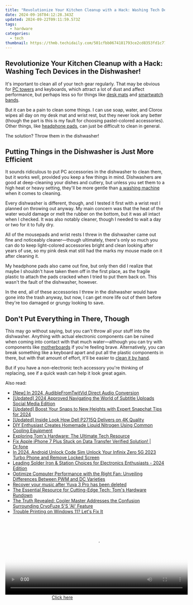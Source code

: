 ```yaml
---
title: "Revolutionize Your Kitchen Cleanup with a Hack: Washing Tech Devices in the Dishwasher!"
date: 2024-09-16T04:12:28.343Z
updated: 2024-09-22T09:11:59.573Z
tags:
  - hardware
categories:
  - tech
thumbnail: https://thmb.techidaily.com/501cfbb0674181793ce2cd8353fd1c77b58868d2c9678fbe9da8ac95eb395e1d.jpg
---
```


## Revolutionize Your Kitchen Cleanup with a Hack: Washing Tech Devices in the Dishwasher!

It's important to clean all of your tech gear regularly. That may be obvious for [PC towers](https://instagram-clips.techidaily.com/new-2024-approved-elevating-your-brand-with-intriguing-instagram-puzzle-feeds/) and keyboards, which attract a lot of dust and affect performance, but perhaps less so for things like [desk mats](https://extra-information.techidaily.com/a-lifetime-love-affair-with-top-15-classic-stop-motion-movies/) and [smartwatch bands](https://tech-revival.techidaily.com/targeted-health-transformation-using-chatgpt-wisely/).

 But it can be a pain to clean some things. I can use soap, water, and Clorox wipes all day on my desk mat and wrist rest, but they never look any better (though the part is this is my fault for choosing pastel-colored accessories). Other things, like [headphone pads](https://facebook-clips.techidaily.com/leading-downloader-software-facebooks-top-choices-5-for-2024/), can just be difficult to clean in general.

 The solution? Throw them in the dishwasher!

##  Putting Things in the Dishwasher is Just More Efficient

 It sounds ridiculous to put PC accessories in the dishwasher to clean them, but it works well, provided you keep a few things in mind. Dishwashers are good at deep-cleaning your dishes and cutlery, but unless you set them to a high heat or heavy setting, they'll be more gentle than [a washing machine](https://screen-capture.techidaily.com/in-2024-premier-mc-village-residential-plans/) when it comes to cleaning.

 Every dishwasher is different, though, and I tested it first with a wrist rest I planned on throwing out anyway. My main concern was that the heat of the water would damage or melt the rubber on the bottom, but it was all intact when I checked. It was also notably cleaner, though I needed to wait a day or two for it to fully dry.

 All of the mousepads and wrist rests I threw in the dishwasher came out fine and noticeably cleaner—though ultimately, there's only so much you can do to keep light-colored accessories bright and clean looking after years of use, so my pink desk mat still had the marks my mouse made on it after cleaning it.

 My headphone pads also came out fine, but only then did I realize that maybe I shouldn't have taken them off in the first place, as the fragile plastic to attach the pads cracked when I tried to put them back on. This wasn't the fault of the dishwasher, however.

 In the end, all of these accessories I threw in the dishwasher would have gone into the trash anyway, but now, I can get more life out of them before they're too damaged or grungy looking to save.

##  Don't Put Everything in There, Though

 This may go without saying, but you can't throw all your stuff into the dishwasher. Anything with actual electronic components can be ruined when coming into contact with that much water—although you can try with components like [motherboards](https://fox-blue.techidaily.com/2024-approved-simplify-multitasking-with-picture-in-picture-feature-ios/) if you're feeling brave. Alternatively, you can break something like a keyboard apart and put all the plastic components in there, but with that amount of effort, it'll be easier to [clean it by hand](https://some-approaches.techidaily.com/accelerate-operations-master-document-handling-through-automation-technology-in-the-finance-sector/).

 But if you have a non-electronic tech accessory you're thinking of replacing, see if a quick wash can help it look great again.

<ins class="adsbygoogle"
     style="display:block"
     data-ad-format="autorelaxed"
     data-ad-client="ca-pub-7571918770474297"
     data-ad-slot="1223367746"></ins>

<ins class="adsbygoogle"
     style="display:block"
     data-ad-client="ca-pub-7571918770474297"
     data-ad-slot="8358498916"
     data-ad-format="auto"
     data-full-width-responsive="true"></ins>

<span class="atpl-alsoreadstyle">Also read:</span>
<div><ul>
<li><a href="https://twitter-clips.techidaily.com/new-in-2024-audiblefromtwitvid-direct-audio-conversion/"><u>[New] In 2024, AudibleFromTwitVid Direct Audio Conversion</u></a></li>
<li><a href="https://fox-blue.techidaily.com/updated-2024-approved-navigating-the-world-of-subtitle-uploads-social-media-edition/"><u>[Updated] 2024 Approved Navigating the World of Subtitle Uploads Social Media Edition</u></a></li>
<li><a href="https://snapchat-videos.techidaily.com/updated-boost-your-snaps-to-new-heights-with-expert-snapchat-tips-for-2024/"><u>[Updated] Boost Your Snaps to New Heights with Expert Snapchat Tips for 2024</u></a></li>
<li><a href="https://extra-skills.techidaily.com/updated-inside-look-how-dell-p2715q-delivers-on-4k-quality/"><u>[Updated] Inside Look How Dell P2715Q Delivers on 4K Quality</u></a></li>
<li><a href="https://hardware-tips.techidaily.com/diy-enthusiast-creates-homemade-liquid-nitrogen-using-common-cooling-equipment/"><u>DIY Enthusiast Creates Homemade Liquid Nitrogen Using Common Cooling Equipment</u></a></li>
<li><a href="https://hardware-tips.techidaily.com/exploring-toms-hardware-the-ultimate-tech-resource/"><u>Exploring Tom's Hardware: The Ultimate Tech Resource</u></a></li>
<li><a href="https://iphone-transfer.techidaily.com/fix-apple-iphone-7-plus-stuck-on-data-transfer-verified-solution-drfone-by-drfone-transfer-from-ios/"><u>Fix Apple iPhone 7 Plus Stuck on Data Transfer Verified Solution! | Dr.fone</u></a></li>
<li><a href="https://sim-unlock.techidaily.com/in-2024-android-unlock-code-sim-unlock-your-infinix-zero-5g-2023-turbo-phone-and-remove-locked-screen-by-drfone-android/"><u>In 2024, Android Unlock Code Sim Unlock Your Infinix Zero 5G 2023 Turbo Phone and Remove Locked Screen</u></a></li>
<li><a href="https://hardware-tips.techidaily.com/leading-solder-iron-and-station-choices-for-electronics-enthusiasts-2024-edition/"><u>Leading Solder Iron & Station Choices for Electronics Enthusiasts - 2024 Edition</u></a></li>
<li><a href="https://hardware-tips.techidaily.com/optimize-computer-performance-with-the-right-fan-unveiling-differences-between-pwm-and-dc-varieties/"><u>Optimize Computer Performance with the Right Fan: Unveiling Differences Between PWM and DC Varieties</u></a></li>
<li><a href="https://review-topics.techidaily.com/recover-your-music-after-yuva-3-pro-has-been-deleted-by-fonelab-android-recover-music/"><u>Recover your music after Yuva 3 Pro has been deleted</u></a></li>
<li><a href="https://hardware-tips.techidaily.com/the-essential-resource-for-cutting-edge-tech-toms-hardware-rundown/"><u>The Essential Resource for Cutting-Edge Tech: Tom's Hardware Rundown</u></a></li>
<li><a href="https://hardware-tips.techidaily.com/the-truth-revealed-cooler-master-addresses-the-confusion-surrounding-cryofuze-5s-ai-feature/"><u>The Truth Revealed: Cooler Master Addresses the Confusion Surrounding CryoFuze 5'S 'AI' Feature</u></a></li>
<li><a href="https://printer-issues.techidaily.com/trouble-printing-on-windows-11-lets-fix-it/"><u>Trouble Printing on Windows 11? Let's Fix It</u></a></li>
</ul></div>

<!-- affiliate ads begin -->
<span id="1982462">
					<video width="576" height="240" style="cursor:pointer"
           poster="//a.impactradius-go.com/display-clicktoplayimage/1982462.png"
           onclick="if(!this.playClicked){this.play();this.setAttribute('controls',true);this.playClicked=true;}">
	   <source src="//a.impactradius-go.com/display-ad/22993-1982462">
	   <img src="//a.impactradius-go.com/display-clicktoplayimage/1982462.png" style="border: none; height: 100%; width: 100%; object-fit: contain">
	</video>
	<div style="width:360px;text-align:center"><a href="javascript:window.open(decodeURIComponent('https%3A%2F%2Fhomestyler.sjv.io%2Fc%2F5597632%2F1982462%2F22993'), '_blank');void(0);">Click here</a></div>
</span>
<img height="0" width="0" src="https://imp.pxf.io/i/5597632/1982462/22993" style="position:absolute;visibility:hidden;" border="0" />
<!-- affiliate ads end -->


